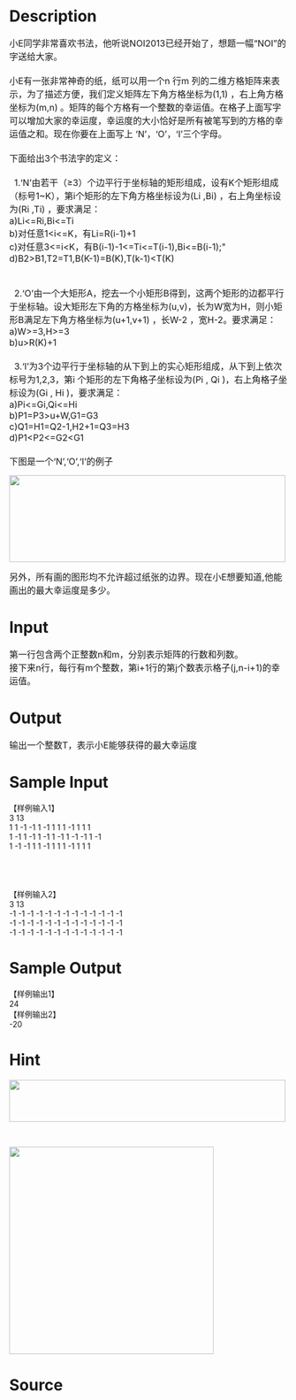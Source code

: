 
# Description

<div class="content"><p><span style="font-size: medium">小E同学非常喜欢书法，他听说NOI2013已经开始了，想题一幅“NOI”的字送给大家。<br/>
<br/>
小E有一张非常神奇的纸，纸可以用一个n 行m 列的二维方格矩阵来表示，为了描述方便，我们定义矩阵左下角方格坐标为(1,1) ，右上角方格坐标为(m,n) 。矩阵的每个方格有一个整数的幸运值。在格子上面写字可以增加大家的幸运度，幸运度的大小恰好是所有被笔写到的方格的幸运值之和。现在你要在上面写上 ‘N’，‘O’，‘I’三个字母。<br/>
<br/>
下面给出3个书法字的定义：<br/>
<br/>
  1.‘N’由若干（≥3）个边平行于坐标轴的矩形组成，设有K个矩形组成（标号1~K），第i个矩形的左下角方格坐标设为(Li ,Bi) ，右上角坐标设为(Ri ,Ti) ，要求满足：<br/>
a)Li&lt;=Ri,Bi&lt;=Ti<br/>
b)对任意1&lt;i&lt;=K，有Li=R(i-1)+1<br/>
c)对任意3&lt;=i&lt;K，有B(i-1)-1&lt;=Ti&lt;=T(i-1),Bi&lt;=B(i-1);&#34; <br/>
d)B2&gt;B1,T2=T1,B(K-1)=B(K),T(k-1)&lt;T(K)<br/>
<br/>
<br/>
  2.‘O’由一个大矩形A，挖去一个小矩形B得到，这两个矩形的边都平行于坐标轴。设大矩形左下角的方格坐标为(u,v)，长为W宽为H，则小矩形B满足左下角方格坐标为(u+1,v+1) ，长W-2 ，宽H-2。要求满足：<br/>
a)W&gt;=3,H&gt;=3<br/>
b)u&gt;R(K)+1<br/>
<br/>
  3.‘I’为3个边平行于坐标轴的从下到上的实心矩形组成，从下到上依次标号为1,2,3，第i 个矩形的左下角格子坐标设为(Pi , Qi )，右上角格子坐标设为(Gi , Hi )，要求满足：<br/>
a)Pi&lt;=Gi,Qi&lt;=Hi<br/>
b)P1=P3&gt;u+W,G1=G3<br/>
c)Q1=H1=Q2-1,H2+1=Q3=H3<br/>
d)P1&lt;P2&lt;=G2&lt;G1<br/>
<br/>
下图是一个‘N’,‘O’,‘I’的例子</span></p>
<p><span style="font-size: medium"><img height="157" alt="" width="500" src="/source/bzoj/3241/img/aHR0cHM6Ly9seWRzeS5jb20vSnVkZ2VPbmxpbmUvdXBsb2FkLzIwMTMwNy8zMy5qcGc=.jpg"/></span></p>
<p></p>
<p><span style="font-size: medium">另外，所有画的图形均不允许超过纸张的边界。现在小E想要知道,他能画出的最大幸运度是多少。</span></p></div>

# Input

<div class="content"><p><span style="font-size: medium">第一行包含两个正整数n和m，分别表示矩阵的行数和列数。<br/>
接下来n行，每行有m个整数，第i+1行的第j个数表示格子(j,n-i+1)的幸运值。</span></p></div>

# Output

<div class="content"><p><span style="font-size: medium">输出一个整数T，表示小E能够获得的最大幸运度</span></p></div>

# Sample Input

<div class="content"><span class="sampledata">【样例输入1】<br/>
3 13<br/>
1 1 -1 -1 1 -1 1 1 1 -1 1 1 1<br/>
1 -1 1 -1 1 -1 1 -1 1 -1 -1 1 -1<br/>
1 -1 -1 1 1 -1 1 1 1 -1 1 1 1<br/>
<br/>
<br/>
<br/>
<br/>
【样例输入2】<br/>
3 13<br/>
-1 -1 -1 -1 -1 -1 -1 -1 -1 -1 -1 -1 -1<br/>
-1 -1 -1 -1 -1 -1 -1 -1 -1 -1 -1 -1 -1<br/>
-1 -1 -1 -1 -1 -1 -1 -1 -1 -1 -1 -1 -1</span></div>

# Sample Output

<div class="content"><span class="sampledata">【样例输出1】<br/>
24<br/>
【样例输出2】<br/>
-20</span></div>

# Hint

<div class="content"><p></p><p><img height="76" alt="" width="500" src="/source/bzoj/3241/img/aHR0cHM6Ly9seWRzeS5jb20vSnVkZ2VPbmxpbmUvdXBsb2FkLzIwMTMwNy8xMSgxKS5qcGc=.jpg"/></p><br/>
<p><img height="375" alt="" width="370" src="/source/bzoj/3241/img/aHR0cHM6Ly9seWRzeS5jb20vSnVkZ2VPbmxpbmUvdXBsb2FkLzIwMTMwNy8yMi5qcGc=.jpg"/></p><p></p></div>

# Source

<div class="content"><p><a href="problemset.php?search="></a></p></div>

